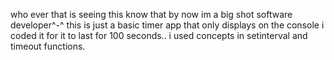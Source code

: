 who ever that is seeing this know that by now im a big shot software developer^-^
this is just a basic timer app that only displays on the console i coded it for it to last for 100 seconds.. i used concepts in setinterval and timeout functions.
